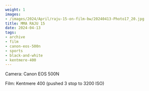 ```yaml
---
weight: 1
images:
- /images/2024/April/raju-15-on-film-bw/20240413-Photo17_20.jpg
title: MMA RAJU 15
date: 2024-04-13
tags:
- archive
- film
- canon-eos-500n
- sports
- black-and-white
- kentmere-400
---
```


Camera: Canon EOS 500N

Film: Kentmere 400 (pushed 3 stop to 3200 ISO)